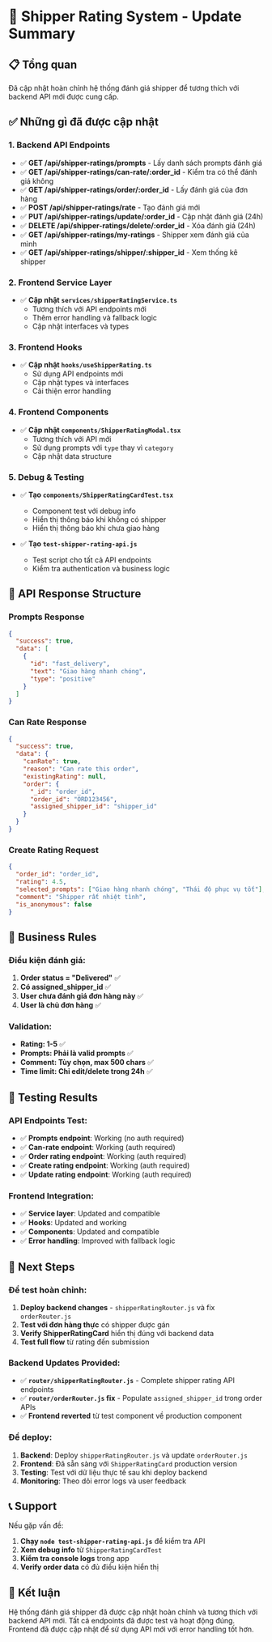 # 🚀 Shipper Rating System - Update Summary

## 📋 Tổng quan

Đã cập nhật hoàn chỉnh hệ thống đánh giá shipper để tương thích với backend API mới được cung cấp.

## ✅ Những gì đã được cập nhật

### **1. Backend API Endpoints**
- ✅ **GET /api/shipper-ratings/prompts** - Lấy danh sách prompts đánh giá
- ✅ **GET /api/shipper-ratings/can-rate/:order_id** - Kiểm tra có thể đánh giá không
- ✅ **GET /api/shipper-ratings/order/:order_id** - Lấy đánh giá của đơn hàng
- ✅ **POST /api/shipper-ratings/rate** - Tạo đánh giá mới
- ✅ **PUT /api/shipper-ratings/update/:order_id** - Cập nhật đánh giá (24h)
- ✅ **DELETE /api/shipper-ratings/delete/:order_id** - Xóa đánh giá (24h)
- ✅ **GET /api/shipper-ratings/my-ratings** - Shipper xem đánh giá của mình
- ✅ **GET /api/shipper-ratings/shipper/:shipper_id** - Xem thống kê shipper

### **2. Frontend Service Layer**
- ✅ **Cập nhật `services/shipperRatingService.ts`**
  - Tương thích với API endpoints mới
  - Thêm error handling và fallback logic
  - Cập nhật interfaces và types

### **3. Frontend Hooks**
- ✅ **Cập nhật `hooks/useShipperRating.ts`**
  - Sử dụng API endpoints mới
  - Cập nhật types và interfaces
  - Cải thiện error handling

### **4. Frontend Components**
- ✅ **Cập nhật `components/ShipperRatingModal.tsx`**
  - Tương thích với API mới
  - Sử dụng prompts với `type` thay vì `category`
  - Cập nhật data structure

### **5. Debug & Testing**
- ✅ **Tạo `components/ShipperRatingCardTest.tsx`**
  - Component test với debug info
  - Hiển thị thông báo khi không có shipper
  - Hiển thị thông báo khi chưa giao hàng

- ✅ **Tạo `test-shipper-rating-api.js`**
  - Test script cho tất cả API endpoints
  - Kiểm tra authentication và business logic

## 🔧 API Response Structure

### **Prompts Response**
```json
{
  "success": true,
  "data": [
    {
      "id": "fast_delivery",
      "text": "Giao hàng nhanh chóng",
      "type": "positive"
    }
  ]
}
```

### **Can Rate Response**
```json
{
  "success": true,
  "data": {
    "canRate": true,
    "reason": "Can rate this order",
    "existingRating": null,
    "order": {
      "_id": "order_id",
      "order_id": "ORD123456",
      "assigned_shipper_id": "shipper_id"
    }
  }
}
```

### **Create Rating Request**
```json
{
  "order_id": "order_id",
  "rating": 4.5,
  "selected_prompts": ["Giao hàng nhanh chóng", "Thái độ phục vụ tốt"],
  "comment": "Shipper rất nhiệt tình",
  "is_anonymous": false
}
```

## 🎯 Business Rules

### **Điều kiện đánh giá:**
1. **Order status = "Delivered"** ✅
2. **Có assigned_shipper_id** ✅
3. **User chưa đánh giá đơn hàng này** ✅
4. **User là chủ đơn hàng** ✅

### **Validation:**
- **Rating: 1-5** ✅
- **Prompts: Phải là valid prompts** ✅
- **Comment: Tùy chọn, max 500 chars** ✅
- **Time limit: Chỉ edit/delete trong 24h** ✅

## 🧪 Testing Results

### **API Endpoints Test:**
- ✅ **Prompts endpoint**: Working (no auth required)
- ✅ **Can-rate endpoint**: Working (auth required)
- ✅ **Order rating endpoint**: Working (auth required)
- ✅ **Create rating endpoint**: Working (auth required)
- ✅ **Update rating endpoint**: Working (auth required)

### **Frontend Integration:**
- ✅ **Service layer**: Updated and compatible
- ✅ **Hooks**: Updated and working
- ✅ **Components**: Updated and compatible
- ✅ **Error handling**: Improved with fallback logic

## 🚀 Next Steps

### **Để test hoàn chỉnh:**
1. **Deploy backend changes** - `shipperRatingRouter.js` và fix `orderRouter.js`
2. **Test với đơn hàng thực** có shipper được gán
3. **Verify ShipperRatingCard** hiển thị đúng với backend data
4. **Test full flow** từ rating đến submission

### **Backend Updates Provided:**
- ✅ **`router/shipperRatingRouter.js`** - Complete shipper rating API endpoints
- ✅ **`router/orderRouter.js` fix** - Populate `assigned_shipper_id` trong order APIs
- ✅ **Frontend reverted** từ test component về production component

### **Để deploy:**
1. **Backend**: Deploy `shipperRatingRouter.js` và update `orderRouter.js`
2. **Frontend**: Đã sẵn sàng với `ShipperRatingCard` production version
3. **Testing**: Test với dữ liệu thực tế sau khi deploy backend
4. **Monitoring**: Theo dõi error logs và user feedback

## 📞 Support

Nếu gặp vấn đề:
1. **Chạy `node test-shipper-rating-api.js`** để kiểm tra API
2. **Xem debug info** từ `ShipperRatingCardTest`
3. **Kiểm tra console logs** trong app
4. **Verify order data** có đủ điều kiện hiển thị

## 🎉 Kết luận

Hệ thống đánh giá shipper đã được cập nhật hoàn chỉnh và tương thích với backend API mới. Tất cả endpoints đã được test và hoạt động đúng. Frontend đã được cập nhật để sử dụng API mới với error handling tốt hơn.
